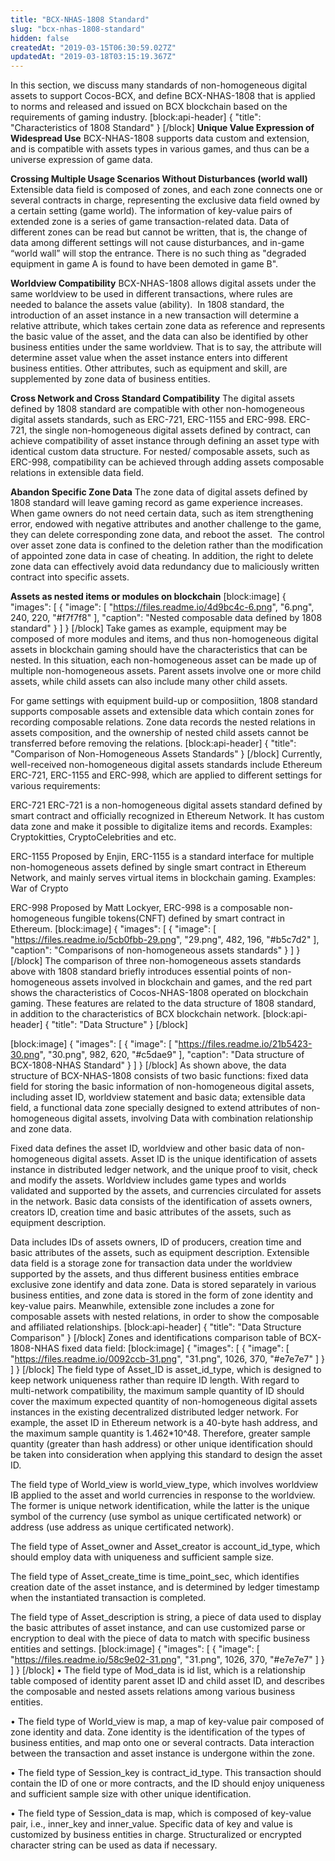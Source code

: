 ```yaml
---
title: "BCX-NHAS-1808 Standard"
slug: "bcx-nhas-1808-standard"
hidden: false
createdAt: "2019-03-15T06:30:59.027Z"
updatedAt: "2019-03-18T03:15:19.367Z"
---
```

In this section, we discuss many standards of non-homogeneous digital assets to support Cocos-BCX, and define BCX-NHAS-1808 that is applied to norms and released and issued on BCX blockchain based on the requirements of gaming industry.
[block:api-header]
{
  "title": "Characteristics of 1808 Standard"
}
[/block]
**Unique Value Expression of Widespread Use**
BCX-NHAS-1808 supports data custom and extension, and is compatible with assets types in various games, and thus can be a universe expression of game data.

**Crossing Multiple Usage Scenarios Without Disturbances (world wall)** 
Extensible data field is composed of zones, and each zone connects one or several contracts in charge, representing the exclusive data field owned by a certain setting (game world). The information of key-value pairs of extended zone is a series of game transaction-related data. Data of different zones can be read but cannot be written, that is, the change of data among different settings will not cause disturbances, and in-game “world wall” will stop the entrance. There is no such thing as "degraded equipment in game A is found to have been demoted in game B".

**Worldview Compatibility**
BCX-NHAS-1808 allows digital assets under the same worldview to be used in different transactions, where rules are needed to balance the assets value (ability).  In 1808 standard, the introduction of an asset instance in a new transaction will determine a relative attribute, which takes certain zone data as reference and represents the basic value of the asset, and the data can also be identified by other business entities under the same worldview. That is to say, the attribute will determine asset value when the asset instance enters into different business entities. Other attributes, such as equipment and skill, are supplemented by zone data of business entities.

**Cross Network and Cross Standard Compatibility** 
The digital assets defined by 1808 standard are compatible with other non-homogeneous digital assets standards, such as ERC-721, ERC-1155 and ERC-998. ERC-721, the single non-homogeneous digital assets defined by contract, can achieve compatibility of asset instance through defining an asset type with identical custom data structure. For nested/ composable assets, such as ERC-998, compatibility can be achieved through adding assets composable relations in extensible data field. 

**Abandon Specific Zone Data** 
The zone data of digital assets defined by 1808 standard will leave gaming record as game experience increases. When game owners do not need certain data, such as item strengthening error, endowed with negative attributes and another challenge to the game, they can delete corresponding zone data, and reboot the asset.  The control over asset zone data is confined to the deletion rather than the modification of appointed zone data in case of cheating. In addition, the right to delete zone data can effectively avoid data redundancy due to maliciously written contract into specific assets.

**Assets as nested items or modules on blockchain** 
[block:image]
{
  "images": [
    {
      "image": [
        "https://files.readme.io/4d9bc4c-6.png",
        "6.png",
        240,
        220,
        "#f7f7f8"
      ],
      "caption": "Nested composable data defined by 1808 standard"
    }
  ]
}
[/block]
Take games as example, equipment may be composed of more modules and items, and thus non-homogeneous digital assets in blockchain gaming should have the characteristics that can be nested. In this situation, each non-homogeneous asset can be made up of multiple non-homogeneous assets. Parent assets involve one or more child assets, while child assets can also include many other child assets. 

For game settings with equipment build-up or composiition, 1808 standard supports composable assets and extensible data which contain zones for recording composable relations. Zone data records the nested relations in assets composition, and the ownership of nested child assets cannot be transferred before removing the relations.
[block:api-header]
{
  "title": "Comparison of Non-Homogeneous Assets Standards"
}
[/block]
Currently, well-received non-homogeneous digital assets standards include Ethereum ERC-721, ERC-1155 and ERC-998, which are applied to different settings for various requirements:

ERC-721
ERC-721 is a non-homogeneous digital assets standard defined by smart contract and officially recognized in Ethereum Network. It has custom data zone and make it possible to digitalize items and records. Examples: Cryptokitties, CryptoCelebrities and etc.

ERC-1155
Proposed by Enjin, ERC-1155  is a standard interface for multiple non-homogeneous assets defined by single smart contract in Ethereum Network, and mainly serves virtual items in blockchain gaming. Examples: War of Crypto

ERC-998
Proposed by Matt Lockyer, ERC-998  is a composable non-homogeneous fungible tokens(CNFT) defined by smart contract in Ethereum.
[block:image]
{
  "images": [
    {
      "image": [
        "https://files.readme.io/5cb0fbb-29.png",
        "29.png",
        482,
        196,
        "#b5c7d2"
      ],
      "caption": "Comparisons of non-homogeneous assets standards"
    }
  ]
}
[/block]
The comparison of three non-homogeneous assets standards above with 1808 standard briefly introduces essential points of non-homogeneous assets involved in blockchain and games, and the red part shows the characteristics of Cocos-NHAS-1808 operated on blockchain gaming. These features are related to the data structure of 1808 standard, in addition to the characteristics of BCX blockchain network.
[block:api-header]
{
  "title": "Data Structure"
}
[/block]

[block:image]
{
  "images": [
    {
      "image": [
        "https://files.readme.io/21b5423-30.png",
        "30.png",
        982,
        620,
        "#c5dae9"
      ],
      "caption": "Data structure  of BCX-1808-NHAS Standard"
    }
  ]
}
[/block]
As shown above, the data structure of BCX-NHAS-1808 consists of two basic functions: fixed data field for storing the basic information of non-homogeneous digital assets, including asset ID, worldview statement and basic data; extensible data field, a functional data zone specially designed to extend attributes of non-homogeneous digital assets, involving Data  with combination relationship and zone data. 

Fixed data defines the asset ID, worldview and other basic data of non-homogeneous digital assets. Asset ID is the unique identification of assets instance in distributed ledger network, and the unique proof to visit, check and modify the assets. Worldview includes game types and worlds validated and supported by the assets, and currencies circulated for assets in the network. Basic data consists of the identification of assets owners, creators ID, creation time and basic attributes of the assets, such as equipment description.

Data includes IDs of assets owners, ID of producers, creation time and basic attributes of the assets, such as equipment description. Extensible data field is a storage zone for transaction data under the worldview supported by the assets, and thus different business entities embrace exclusive zone identify and data zone. Data is stored separately in various business entities, and zone data is stored in the form of zone identity and key-value pairs. Meanwhile, extensible zone includes a zone for composable assets with nested relations, in order to show the composable and affiliated relationships.
[block:api-header]
{
  "title": "Data Structure Comparison"
}
[/block]
Zones and identifications comparison table of BCX-1808-NHAS fixed data field: 
[block:image]
{
  "images": [
    {
      "image": [
        "https://files.readme.io/0092ccb-31.png",
        "31.png",
        1026,
        370,
        "#e7e7e7"
      ]
    }
  ]
}
[/block]
The field type of Asset_ID is asset_id_type, which is designed to keep network uniqueness rather than require ID length. With regard to multi-network compatibility, the maximum sample quantity of ID should cover the maximum expected quantity of non-homogeneous digital assets instances in the existing decentralized distributed ledger network. For example, the asset ID in Ethereum network is a 40-byte hash address, and the maximum sample quantity is 1.462*10^48. Therefore, greater sample quantity (greater than hash address) or other unique identification should be taken into consideration when applying this standard to design the asset ID.

The field type of World_view is world_view_type, which involves worldview IB applied to the asset and world currencies in response to the worldview. The former is unique network identification, while the latter is the unique symbol of the currency (use symbol as unique certificated network) or address (use address as unique certificated network).

The field type of Asset_owner and Asset_creator is account_id_type, which should employ data with uniqueness and sufficient sample size.

The field type of Asset_create_time is time_point_sec, which identifies creation date of the asset instance, and is determined by ledger timestamp when the instantiated transaction is completed.

The field type of Asset_description is string, a piece of data used to display the basic attributes of asset instance, and can use customized parse or encryption to deal with the piece of data to match with specific business entities and settings. 
[block:image]
{
  "images": [
    {
      "image": [
        "https://files.readme.io/58c9e02-31.png",
        "31.png",
        1026,
        370,
        "#e7e7e7"
      ]
    }
  ]
}
[/block]
•  The field type of Mod_data is id list, which is a relationship table composed of identity parent asset ID and child asset ID, and describes the composable and nested assets relations among various business entities. 

•  The field type of World_view is map, a map of key-value pair composed of zone identity and data. Zone identity is the identification of the types of business entities, and map onto one or several contracts. Data interaction between the transaction and asset instance is undergone within the zone.

•  The field type of Session_key is contract_id_type. This transaction should contain the ID of one or more contracts, and the ID should enjoy uniqueness and sufficient sample size with other unique identification. 

•  The field type of Session_data is map, which is composed of key-value pair, i.e., inner_key and inner_value. Specific data of key and value is customized by business entities in charge. Structuralized or encrypted character string can be used as data if necessary.